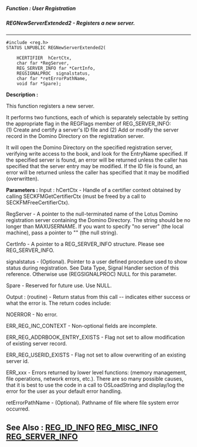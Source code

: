 ##### Function : User Registration
##### REGNewServerExtended2 - Registers a new server.
---
```
#include <reg.h>
STATUS LNPUBLIC REGNewServerExtended2(

	HCERTIFIER  hCertCtx,
	char far *RegServer,
	REG_SERVER_INFO far *CertInfo,
	REGSIGNALPROC  signalstatus,
	char far *retErrorPathName,
	void far *Spare);
```
**Description :**

This function registers a new server.  

It performs two functions, each of which is separately selectable by setting 
the appropriate flag in the REGFlags member of REG_SERVER_INFO:  
(1) Create and certify a server's ID file and 
(2) Add or modify the server record in the Domino Directory on the registration 
server.  

It will open the Domino Directory on the specified registration server, 
verifying write access to the book, and look for the EntryName specified.  If 
the specified server is found, an error will be returned unless the caller has 
specified that the server entry may be modified.  If the ID file is found, an 
error will be returned unless the caller has specified that it may be modified 
(overwritten).

**Parameters :**
Input :
hCertCtx  -  Handle of a certifier context obtained by calling SECKFMGetCertifierCtx (must be freed by a call to SECKFMFreeCertifierCtx).

RegServer  -  A pointer to the null-terminated name of the Lotus Domino registration server containing the Domino Directory.  The string should be no longer than MAXUSERNAME. If you want to specify "no server" (the local machine), pass a pointer to "" (the null string).

CertInfo  -  A pointer to a REG_SERVER_INFO structure.  Please see REG_SERVER_INFO.

signalstatus  -  (Optional).  Pointer to a user defined procedure used to show status during registration.  See Data Type, Signal Handler section of this reference.  Otherwise use (REGSIGNALPROC) NULL for this parameter.

Spare  -  Reserved for future use.  Use NULL.

Output :
(routine)  -  Return status from this call -- indicates either success or what the error is. The return codes include:

NOERROR  -  No error.

ERR_REG_INC_CONTEXT  -  Non-optional fields are incomplete.  

ERR_REG_ADDRBOOK_ENTRY_EXISTS  -  Flag not set to allow modification of existing server record.

ERR_REG_USERID_EXISTS  -  Flag not set to allow overwriting of an existing server id.

ERR_xxx - Errors returned by lower level functions: (memory management, file operations, network errors, etc.).  There are so many possible causes, that it is best to use the code in a call to OSLoadString and display/log the error for the user as your default error handling.


retErrorPathName  -  (Optional).  Pathname of file where file system error occurred.


**See Also :**
[REG_ID_INFO](/domino-c-api-docs/reference/Data/REG_ID_INFO)
[REG_MISC_INFO](/domino-c-api-docs/reference/Data/REG_MISC_INFO)
[REG_SERVER_INFO](/domino-c-api-docs/reference/Data/REG_SERVER_INFO)
---
